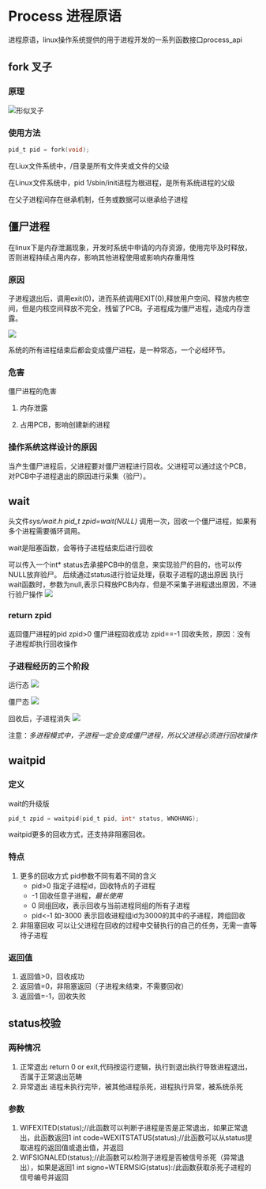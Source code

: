 # Process 进程原语

进程原语，linux操作系统提供的用于进程开发的一系列函数接口process_api

## fork 叉子

### 原理

![](https://liuhao-aliyun-oss.oss-cn-beijing.aliyuncs.com/1685777615060.png "形似叉子")

### 使用方法

```c
pid_t pid = fork(void);
```

在Liux文件系统中，/目录是所有文件夹或文件的父级

在Linux文件系统中，pid 1/sbin/init进程为根进程，是所有系统进程的父级

在父子进程间存在继承机制，任务或数据可以继承给子进程

## 僵尸进程

在linux下是内存泄漏现象，开发时系统中申请的内存资源，使用完毕及时释放，否则进程持续占用内存，影响其他进程使用或影响内存重用性

### 原因

子进程退出后，调用exit(0)，进而系统调用EXIT(0),释放用户空间、释放内核空间，但是内核空间释放不完全，残留了PCB。子进程成为僵尸进程，造成内存泄露。

![](https://liuhao-aliyun-oss.oss-cn-beijing.aliyuncs.com/1686564708642.png)

系统的所有进程结束后都会变成僵尸进程，是一种常态，一个必经环节。

### 危害

僵尸进程的危害

1. 内存泄露

2. 占用PCB，影响创建新的进程

### 操作系统这样设计的原因

当产生僵尸进程后，父进程要对僵尸进程进行回收。父进程可以通过这个PCB，对PCB中子进程退出的原因进行采集（验尸）。

## wait

头文件*sys/wait.h*
*pid_t zpid=wait(NULL)*
调用一次，回收一个僵尸进程，如果有多个进程需要循环调用。

wait是阻塞函数，会等待子进程结束后进行回收

可以传入一个int* status去承接PCB中的信息，来实现验尸的目的，也可以传NULL放弃验尸。
后续通过status进行验证处理，获取子进程的退出原因
执行wait函数时，参数为null,表示只释放PCB内存，但是不采集子进程退出原因，不进行验尸操作
![](https://liuhao-aliyun-oss.oss-cn-beijing.aliyuncs.com/1686567432284.png)

### return zpid

返回僵尸进程的pid
zpid>0 僵尸进程回收成功
zpid==-1 回收失败，原因：没有子进程却执行回收操作

### 子进程经历的三个阶段

运行态
![](https://liuhao-aliyun-oss.oss-cn-beijing.aliyuncs.com/1686567000281.png)

僵尸态
![](https://liuhao-aliyun-oss.oss-cn-beijing.aliyuncs.com/1686567039585.png)

回收后，子进程消失
![](https://liuhao-aliyun-oss.oss-cn-beijing.aliyuncs.com/1686567178972.png)

注意：*多进程模式中，子进程一定会变成僵尸进程，所以父进程必须进行回收操作*

## waitpid

### 定义

wait的升级版

```c
pid_t zpid = waitpid(pid_t pid, int* status, WNOHANG);
```

waitpid更多的回收方式，还支持非阻塞回收。

### 特点

1. 更多的回收方式
    pid参数不同有着不同的含义
    * pid>0 指定子进程id，回收特点的子进程
    * -1 回收任意子进程，*最长使用*
    * 0 同组回收，表示回收与当前进程同组的所有子进程
    * pid<-1 如-3000 表示回收进程组id为3000的其中的子进程，跨组回收
2. 非阻塞回收
    可以让父进程在回收的过程中交替执行的自己的任务，无需一直等待子进程

### 返回值

1. 返回值>0，回收成功
2. 返回值=0，非阻塞返回（子进程未结束，不需要回收）
3. 返回值=-1，回收失败

## status校验

### 两种情况

1. 正常退出
    return 0 or exit,代码按运行逻辑，执行到退出执行导致进程退出，否属于正常退出范畴
2. 异常退出
    进程未执行完毕，被其他进程杀死，进程执行异常，被系统杀死

### 参数

1. WIFEXITED(status);//此函数可以判断子进程是否是正常退出，如果正常退出，此函数返回1
    int code=WEXITSTATUS(status);//此函数可以从status提取进程的返回值或退出值，并返回
2. WIFSIGNALED(status);//此函数可以检测子进程是否被信号杀死（异常退出），如果是返回1
    int signo=WTERMSIG(status):/此函数获取杀死子进程的信号编号并返回
